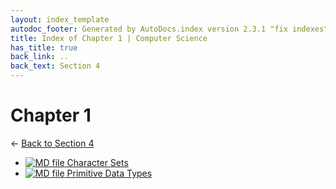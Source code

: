 ```yaml
---
layout: index_template
autodoc_footer: Generated by AutoDocs.index version 2.3.1 "fix indexes" ⓒ Starwort, 2020
title: Index of Chapter 1 | Computer Science
has_title: true
back_link: ..
back_text: Section 4
---
```


# **Chapter 1**

← [Back to Section 4](..)

- [![MD file](https://img.icons8.com/windows/512/03dac6/regular-document.png) Character Sets](./character_sets.html)
- [![MD file](https://img.icons8.com/windows/512/03dac6/regular-document.png) Primitive Data Types](./primitive_data_types.html)
